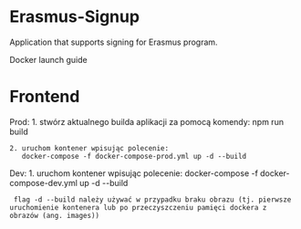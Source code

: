 # Erasmus-Signup
Application that supports signing for Erasmus program.

Docker launch guide
# Frontend
  Prod:
    1. stwórz aktualnego builda aplikacji za pomocą komendy: 
       npm run build

    2. uruchom kontener wpisując polecenie: 
       docker-compose -f docker-compose-prod.yml up -d --build  
      
  Dev:
    1. uruchom kontener wpisując polecenie: 
       docker-compose -f docker-compose-dev.yml up -d --build
     
     flag -d --build należy używać w przypadku braku obrazu (tj. pierwsze uruchomienie kontenera lub po przeczyszczeniu pamięci dockera z obrazów (ang. images))
      